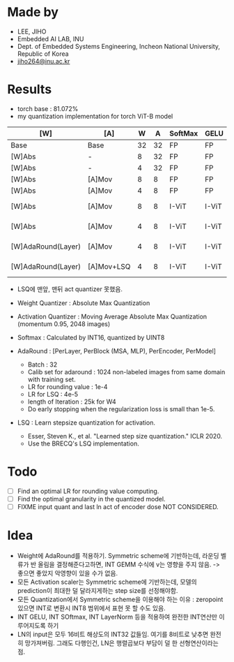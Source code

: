 # Made by
- LEE, JIHO
- Embedded AI LAB, INU 
- Dept. of Embedded Systems Engineering, Incheon National University, Republic of Korea
- jiho264@inu.ac.kr  

# Results
- torch base : 81.072%
- my quantization implementation for torch ViT-B model 

| [W]                | [A]        | W   | A   | SoftMax | GELU  | LN    | IdAdd | Acc @ 1 |
| ------------------ | ---------- | --- | --- | ------- | ----- | ----- | ----- | ------- |
| Base               | Base       | 32  | 32  | FP      | FP    | FP    | FP    | 81.068% |
| [W]Abs             | -          | 8   | 32  | FP      | FP    | FP    | FP    | 81.074% |
| [W]Abs             | -          | 4   | 32  | FP      | FP    | FP    | FP    | 79.794% |
| [W]Abs             | [A]Mov     | 8   | 8   | FP      | FP    | FP    | FP    | 78.406% |
| [W]Abs             | [A]Mov     | 4   | 8   | FP      | FP    | FP    | FP    | 76.894% |
| [W]Abs             | [A]Mov     | 8   | 8   | I-ViT   | I-ViT | I-ViT | 16    | 77.064% |
| [W]Abs             | [A]Mov     | 4   | 8   | I-ViT   | I-ViT | I-ViT | 16    | 72.964% |
| [W]AdaRound(Layer) | [A]Mov     | 4   | 8   | I-ViT   | I-ViT | I-ViT | 16    | 72.964% |
| [W]AdaRound(Layer) | [A]Mov+LSQ | 4   | 8   | I-ViT   | I-ViT | I-ViT | 16    | 73.044% |
- LSQ에 맨앞, 맨뒤 act quantizer 못했음.


- Weight Quantizer : Absolute Max Quantization
- Activation Quantizer : Moving Average Absolute Max Quantization (momentum 0.95, 2048 images)
- Softmax : Calculated by INT16, quantized by UINT8
- AdaRound : [PerLayer, PerBlock (MSA, MLP), PerEncoder, PerModel]
  - Batch : 32
  - Calib set for adaround : 1024 non-labeled images from same domain with training set.
  - LR for rounding value : 1e-4
  - LR for LSQ : 4e-5
  - length of Iteration : 25k for W4
  - Do early stopping when the regularization loss is small than 1e-5.
- LSQ : Learn stepsize quantization for activation.
  - Esser, Steven K., et al. "Learned step size quantization." ICLR 2020.
  - Use the BRECQ's LSQ implementation.

# Todo
- [ ] Find an optimal LR for rounding value computing.
- [ ] Find the optimal granularity in the quantized model.
- [ ] FIXME input quant and last ln act of encoder dose NOT CONSIDERED.

# Idea
- Weight에 AdaRound를 적용하기. Symmetric scheme에 기반하는데, 라운딩 벨류가 반 올림을 결정해준다고하면, INT GEMM 수식에 v는 영향을 주지 않음. -> 좋으면 좋았지 악영향이 있을 수가 없음. 
- 모든 Activation scaler는 Symmetric scheme에 기반하는데, 모델의 prediction이 최대한 덜 달라지게하는 step size를 선정해야함.
- 모든 Quantization에서 Symmetric scheme을 이용해야 하는 이유 : zeropoint있으면 INT로 변환시 INT8 범위에서 표현 못 할 수도 있음.
- INT GELU, INT SOftmax, INT LayerNorm 등을 적용하여 완전한 INT연산만 이루어지도록 하기
- LN의 input은 모두 16비트 해상도의 INT32 값들임. 여기를 8비트로 낮추면 완전히 망가져버림. 그래도 다행인건, LN은 행렬곱보다 부담이 덜 한 선형연산이라는 점.
